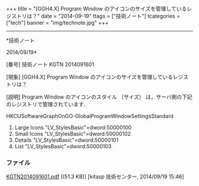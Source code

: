 ﻿+++
title = "[GGH4.X] Program Window のアイコンのサイズを管理しているレジストリは？"
date = "2014-09-19"
ttags = ["技術ノート"]
tcategories = ["tech"]
banner = "img/technote.jpg"
+++

-----------------------------------------------------------------------------------------------------------------------------

*技術ノート

2014/09/19*


[番号]
技術ノート KGTN 2014091601

[現象]
[GGH4.X] Program Window のアイコンのサイズを管理しているレジストリは？

[説明]
Program Window のアイコンのスタイル （サイズ）
は，サーバ側の下記のレジストリで管理されています．

HKCUSoftwareGraphOnGO-GlobalProgramWindowSettingsStandard

1. Large Icons
"LV_StylesBasic"=dword:50000100
2. Small Icons
"LV_StylesBasic"=dword:50000102
3. Details
"LV_StylesBasic"=dword:50000101
4. List
"LV_StylesBasic"=dword:50000103


### ファイル

 
 


[KGTN2014091601.pdf](http://techreport.kitasp.net/attachments/download/1730/KGTN2014091601.pdf)
 [(51.3 KB)] [kitasp 技術センター, 2014/09/19
15:46]


 


 

